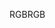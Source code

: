 <span data-ttu-id="4c121-101">RGB</span><span class="sxs-lookup"><span data-stu-id="4c121-101">RGB</span></span>